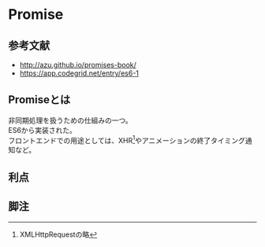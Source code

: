 # Promise
## 参考文献
- http://azu.github.io/promises-book/
- https://app.codegrid.net/entry/es6-1
## Promiseとは
非同期処理を扱うための仕組みの一つ。  
ES6から実装された。  
フロントエンドでの用途としては、XHR[^1]やアニメーションの終了タイミング通知など。  

## 利点


## 脚注
[^1]: XMLHttpRequestの略
